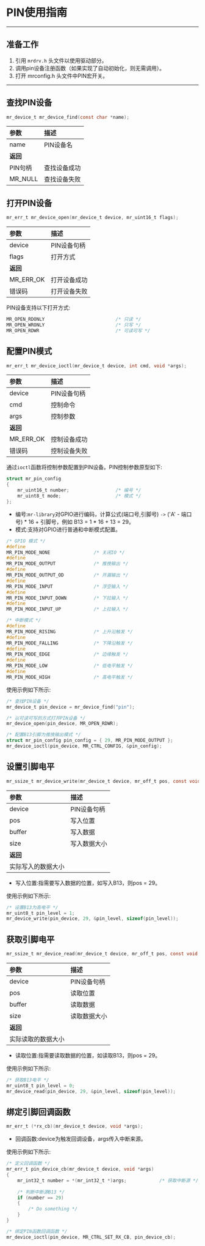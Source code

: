 # PIN使用指南

 ----------

## 准备工作

1. 引用 `mrdrv.h` 头文件以使用驱动部分。
2. 调用pin设备注册函数（如果实现了自动初始化，则无需调用）。
3. 打开 mrconfig.h 头文件中PIN宏开关。

 ----------

## 查找PIN设备

```c
mr_device_t mr_device_find(const char *name);
```

| 参数      | 描述     |
|:--------|:-------|
| name    | PIN设备名 |
| **返回**  |        |
| PIN句柄   | 查找设备成功 |
| MR_NULL | 查找设备失败 |

## 打开PIN设备

```c
mr_err_t mr_device_open(mr_device_t device, mr_uint16_t flags);
```

| 参数        | 描述      |
|:----------|:--------|
| device    | PIN设备句柄 |
| flags     | 打开方式    |
| **返回**    |         |
| MR_ERR_OK | 打开设备成功  |
| 错误码       | 打开设备失败  |

PIN设备支持以下打开方式:

```c
MR_OPEN_RDONLY                          /* 只读 */
MR_OPEN_WRONLY                          /* 只写 */
MR_OPEN_RDWR                            /* 可读可写 */
```

## 配置PIN模式

```c
mr_err_t mr_device_ioctl(mr_device_t device, int cmd, void *args);
```

| 参数        | 描述      |
|:----------|:--------|
| device    | PIN设备句柄 |
| cmd       | 控制命令    |
| args      | 控制参数    |
| **返回**    |         |
| MR_ERR_OK | 控制设备成功  |
| 错误码       | 控制设备失败  |

通过`ioctl`函数将控制参数配置到PIN设备。PIN控制参数原型如下:

```c
struct mr_pin_config
{
    mr_uint16_t number;                 /* 编号 */
    mr_uint8_t mode;                    /* 模式 */
};
```

- 编号:`mr-library`对GPIO进行编码，计算公式(端口号,引脚号) `->` ('A' - 端口号) * 16 + 引脚号，例如 B13 = 1 * 16 + 13 =
  29。
- 模式:支持对GPIO进行普通和中断模式配置。

```c
/* GPIO 模式 */
#define
MR_PIN_MODE_NONE                /* 关闭IO */
#define
MR_PIN_MODE_OUTPUT              /* 推挽输出 */
#define
MR_PIN_MODE_OUTPUT_OD           /* 开漏输出 */
#define
MR_PIN_MODE_INPUT               /* 浮空输入 */
#define
MR_PIN_MODE_INPUT_DOWN          /* 下拉输入 */
#define
MR_PIN_MODE_INPUT_UP            /* 上拉输入 */

/* 中断模式 */
#define
MR_PIN_MODE_RISING              /* 上升沿触发 */
#define
MR_PIN_MODE_FALLING             /* 下降沿触发 */
#define
MR_PIN_MODE_EDGE                /* 边缘触发 */
#define
MR_PIN_MODE_LOW                 /* 低电平触发 */
#define
MR_PIN_MODE_HIGH                /* 高电平触发 */
```

使用示例如下所示:

```c
/* 查找PIN设备 */
mr_device_t pin_device = mr_device_find("pin");

/* 以可读可写的方式打开PIN设备 */
mr_device_open(pin_device, MR_OPEN_RDWR);

/* 配置B13引脚为推挽输出模式 */
struct mr_pin_config pin_config = { 29, MR_PIN_MODE_OUTPUT };
mr_device_ioctl(pin_device, MR_CTRL_CONFIG, &pin_config);
```

## 设置引脚电平

```c
mr_ssize_t mr_device_write(mr_device_t device, mr_off_t pos, const void *buffer, mr_size_t size);
```

| 参数        | 描述      |
|:----------|:--------|
| device    | PIN设备句柄 |
| pos       | 写入位置    |
| buffer    | 写入数据    |
| size      | 写入数据大小  |
| **返回**    |         |
| 实际写入的数据大小 |         |

- 写入位置:指需要写入数据的位置，如写入B13，则pos = 29。

使用示例如下所示:

```c
/* 设置B13为高电平 */
mr_uint8_t pin_level = 1;
mr_device_write(pin_device, 29, &pin_level, sizeof(pin_level));
```

## 获取引脚电平

```c
mr_ssize_t mr_device_read(mr_device_t device, mr_off_t pos, const void *buffer, mr_size_t size);
```

| 参数        | 描述      |
|:----------|:--------|
| device    | PIN设备句柄 |
| pos       | 读取位置    |
| buffer    | 读取数据    |
| size      | 读取数据大小  |
| **返回**    |         |
| 实际读取的数据大小 |         |

- 读取位置:指需要读取数据的位置，如读取B13，则pos = 29。

使用示例如下所示:

```c
/* 获取B13电平 */
mr_uint8_t pin_level = 0;
mr_device_read(pin_device, 29, &pin_level, sizeof(pin_level));
```

## 绑定引脚回调函数

```c
mr_err_t (*rx_cb)(mr_device_t device, void *args); 
```

- 回调函数:device为触发回调设备，args传入中断来源。

使用示例如下所示:

```c
/* 定义回调函数 */
mr_err_t pin_device_cb(mr_device_t device, void *args)
{
    mr_int32_t number = *(mr_int32_t *)args;            /* 获取中断源 */
    
    /* 判断中断源B13 */
    if (number == 29)
    {
        /* Do something */
    }
}

/* 绑定PIN函数回调函数 */
mr_device_ioctl(pin_device, MR_CTRL_SET_RX_CB, pin_device_cb);
```